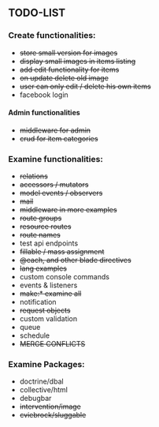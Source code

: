 ## TODO-LIST

### Create functionalities:
- ~~store small version for images~~
- ~~display small images in items listing~~
- ~~add edit functionality for items~~
- ~~on update delete old image~~
- ~~user can only edit / delete his own items~~
- facebook login

#### Admin functionalities
- ~~middleware for admin~~
- ~~crud for item categories~~

### Examine functionalities:
- ~~relations~~
- ~~accessors / mutators~~
- ~~model events / observers~~
- ~~mail~~
- ~~middleware in more examples~~
- ~~route groups~~
- ~~resource routes~~
- ~~route names~~
- test api endpoints
- ~~fillable / mass assignment~~
- ~~@each, and other blade directives~~
- ~~lang examples~~
- custom console commands
- events & listeners
- ~~make:* examine all~~
- notification
- ~~request objects~~
- custom validation
- queue
- schedule
- ~~MERGE CONFLICTS~~

### Examine Packages:
- doctrine/dbal
- collective/html
- debugbar
- ~~intervention/image~~
- ~~cviebrock/sluggable~~
